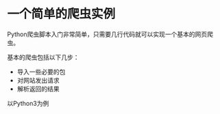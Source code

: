 # 一个简单的爬虫实例

Python爬虫脚本入门非常简单，只需要几行代码就可以实现一个基本的网页爬虫。

基本的爬虫包括以下几步：

* 导入一些必要的包
* 对网站发出请求
* 解析返回的结果

以Python3为例